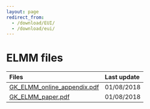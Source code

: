 ```yaml
---
layout: page
redirect_from: 
  - /download/EUI/
  - /download/eui/
---
```


# ELMM files

| Files       |  Last update |
|:-------------|:------------------|
| [GK_ELMM_online_appendix.pdf](./GK_ELMM_online_appendix.pdf)           | 01/08/2018 |
| [GK_ELMM_paper.pdf](./GK_ELMM_paper.pdf) | 01/08/2018 |


